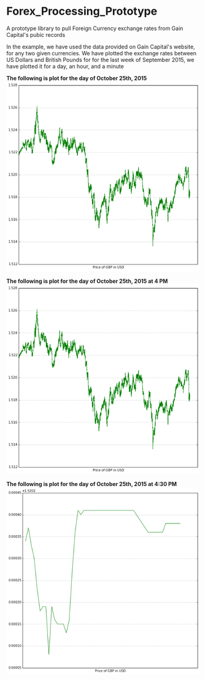 # Forex_Processing_Prototype
A prototype library to pull Foreign Currency exchange rates from Gain Capital's pubic records

In the example, we have used the data provided on Gain Capital's website, for any two given currencies.
We have plotted the exchange rates between US Dollars and British Pounds for  for the last week of 
September 2015, we have plotted it for a day, an hour, and a minute


**The following is plot for the day of October 25th, 2015**
![alt text](https://github.com/tommathewXC/Forex_Processing_Prototype/blob/master/daily.png "Daily data")

**The following is plot for the day of October 25th, 2015 at 4 PM**
![alt text](https://github.com/tommathewXC/Forex_Processing_Prototype/blob/master/daily.png "Hourly data")


**The following is plot for the day of October 25th, 2015 at 4:30 PM**
![alt text](https://github.com/tommathewXC/Forex_Processing_Prototype/blob/master/miunte.png "Minute Data")
